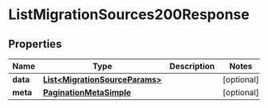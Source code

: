 

# ListMigrationSources200Response


## Properties

| Name | Type | Description | Notes |
|------------ | ------------- | ------------- | -------------|
|**data** | [**List&lt;MigrationSourceParams&gt;**](MigrationSourceParams.md) |  |  [optional] |
|**meta** | [**PaginationMetaSimple**](PaginationMetaSimple.md) |  |  [optional] |



